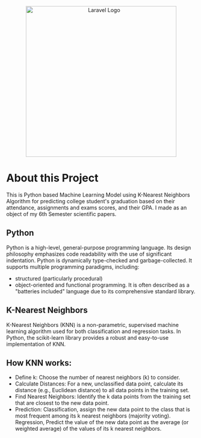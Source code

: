 <p align="center"><a href="https://laravel.com" target="_blank"><img src="https://www.python.org/static/img/python-logo.png" width="400" alt="Laravel Logo"></a></p>

# About this Project
This is Python based Machine Learning Model using K-Nearest Neighbors Algorithm for predicting college student's graduation based on their attendance, assignments and exams scores, and their GPA.
I made as an object of my 6th Semester scientific papers.

## Python

Python is a high-level, general-purpose programming language. Its design philosophy emphasizes code readability with the use of significant indentation. Python is dynamically type-checked and garbage-collected. It supports multiple programming paradigms, including:
- structured (particularly procedural)
- object-oriented and functional programming.
It is often described as a "batteries included" language due to its comprehensive standard library.

## K-Nearest Neighbors
K-Nearest Neighbors (KNN) is a non-parametric, supervised machine learning algorithm used for both classification and regression tasks. In Python, the scikit-learn library provides a robust and easy-to-use implementation of KNN. 

## How KNN works:

- Define k: Choose the number of nearest neighbors (k) to consider.
- Calculate Distances: For a new, unclassified data point, calculate its distance (e.g., Euclidean distance) to all data points in the training set.
- Find Nearest Neighbors: Identify the k data points from the training set that are closest to the new data point.
- Prediction: Classification, assign the new data point to the class that is most frequent among its k nearest neighbors (majority voting). Regression, Predict the value of the new data point as the average (or weighted average) of the values of its k nearest neighbors.

